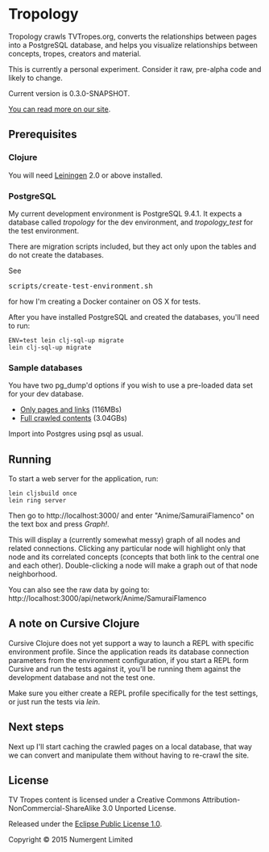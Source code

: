 # Tropology 

Tropology crawls TVTropes.org, converts the relationships between pages into a PostgreSQL database, and helps you visualize relationships between concepts, tropes, creators and material.

This is currently a personal experiment.  Consider it raw, pre-alpha code and likely to change.

Current version is 0.3.0-SNAPSHOT.

[You can read more on our site](http://numergent.com/tags/tropology/).


## Prerequisites

### Clojure

You will need [Leiningen][1] 2.0 or above installed.

[1]: https://github.com/technomancy/leiningen


### PostgreSQL

My current development environment is PostgreSQL 9.4.1. It expects a database called _tropology_ for the dev environment, and _tropology_test_ for the test environment.

There are migration scripts included, but they act only upon the tables and do not create the databases.

See <pre>scripts/create-test-environment.sh</pre> for how I'm creating a Docker container on OS X for tests.

After you have installed PostgreSQL and created the databases, you'll need to run:

    ENV=test lein clj-sql-up migrate
    lein clj-sql-up migrate

### Sample databases

You have two pg_dump'd options if you wish to use a pre-loaded data set for your dev database.

* [Only pages and links](https://mega.co.nz/#!B55wARCQ!H_4sx3jJIUU3Jx2jn5uQdfXcGEe7skCK9STofern7Xk) (116MBs)
* [Full crawled contents](https://mega.co.nz/#!80RyWaiC!N6s2PH7QgwscozsDwv2h8108qlu7wp0Pq2hu6tNj-pc) (3.04GBs)

Import into Postgres using psql as usual.

## Running

To start a web server for the application, run:

    lein cljsbuild once
    lein ring server

Then go to http://localhost:3000/ and enter "Anime/SamuraiFlamenco" on the text box and press *Graph!*.

This will display a (currently somewhat messy) graph of all nodes and related connections.  Clicking any particular node will highlight only that node and its correlated concepts (concepts that both link to the central one and each other).   Double-clicking a node will make a graph out of that node neighborhood.

You can also see the raw data by going to: http://localhost:3000/api/network/Anime/SamuraiFlamenco

## A note on Cursive Clojure

Cursive Clojure does not yet support a way to launch a REPL with specific environment profile. Since the application reads its database connection parameters from the environment configuration, if you start a REPL form Cursive and run the tests against it, you'll be running them against the development database and not the test one.

Make sure you either create a REPL profile specifically for the test settings, or just run the tests via *lein*.

## Next steps

Next up I'll start caching the crawled pages on a local database, that way we can convert and manipulate them without having to re-crawl the site.


## License

TV Tropes content is licensed under a Creative Commons Attribution-NonCommercial-ShareAlike 3.0 Unported License. 

Released under the [Eclipse Public License 1.0](https://tldrlegal.com/license/eclipse-public-license-1.0-(epl-1.0)).

Copyright © 2015 Numergent Limited
